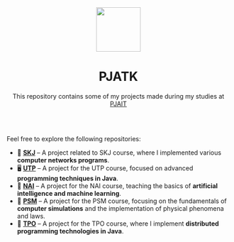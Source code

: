 <div align="center">

<img src="https://encrypted-tbn0.gstatic.com/images?q=tbn:ANd9GcRwe93aIWFlx8Yd4u01hO173tsxUejxVErmkg&s" width="100">

# PJATK

This repository contains some of my projects made during my studies at [PJAIT](https://pja.edu.pl/) 

</div>
<br><br>

Feel free to explore the following repositories:

- 📲 [**SKJ**](https://github.com/alessandra3747/SKJ) – A project related to SKJ course, where I implemented various **computer networks programs**.
- 🖥️ [**UTP**](https://github.com/alessandra3747/UTP) – A project for the UTP course, focused on advanced **programming techniques in Java**.
- 🧠 [**NAI**](https://github.com/alessandra3747/NAI) – A project for the NAI course, teaching the basics of **artificial intelligence and machine learning**.
- 🤖 [**PSM**](https://github.com/alessandra3747/PSM) – A project for the PSM course, focusing on the fundamentals of **computer simulations** and the implementation of physical phenomena and laws.
- 📡 [**TPO**](https://github.com/alessandra3747/TPO) – A project for the TPO course, where I implement **distributed programming technologies in Java**.

